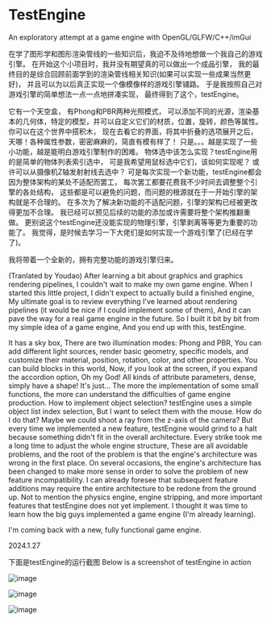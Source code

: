 # TestEngine
An exploratory attempt at a game engine with OpenGL/GLFW/C++/imGui

在学了图形学和图形渲染管线的一些知识后，我迫不及待地想做一个我自己的游戏引擎。
在开始这个小项目时，我并没有期望真的可以做出一个成品引擎，
我的最终目的是综合回顾前面学到的渲染管线相关知识(如果可以实现一些成果当然更好)，
并且可以为以后真正实现一个像模像样的游戏引擎铺路。
于是我按照自己对游戏引擎的简单想法一点一点地拼凑实现，
最终得到了这个，testEngine。

它有一个天空盒，
有Phong和PBR两种光照模式，
可以添加不同的光源，渲染基本的几何体，特定的模型，并可以自定义它们的材质，位置，旋转，颜色等属性。
你可以在这个世界中搭积木，
现在去看它的界面，将其中折叠的选项展开之后，
天哪！各种属性参数，密密麻麻的，简直有模有样了！
只是。。。越是实现了一些小功能，越是能明白游戏引擎制作的困难。
物体选中该怎么实现？testEngine用的是简单的物体列表索引选中，
可是我希望用鼠标选中它们，该如何实现呢？
或许可以从摄像机Z轴发射射线去选中？
可是每次实现一个新功能，testEngine都会因为整体架构的某处不适配而罢工，
每次罢工都要花费我不少时间去调整整个引擎的各处结构，
这些都是可以避免的问题，而问题的根源就在于一开始引擎的架构就是不合理的。
在多次为了解决新功能的不适配问题，引擎的架构已经被更改得更加不合理。
我已经可以预见后续的功能的添加或许需要将整个架构推翻重做。
更别说这个testEngine还没能实现的物理引擎，引擎剥离等等更为重要的功能了。
我觉得，是时候去学习一下大佬们是如何实现一个游戏引擎了(已经在学了)。

我将带着一个全新的，拥有完整功能的游戏引擎归来。

(Tranlated by Youdao)
After learning a bit about graphics and graphics rendering pipelines, I couldn't wait to make my own game engine.
When I started this little project, I didn't expect to actually build a finished engine,
My ultimate goal is to review everything I've learned about rendering pipelines (it would be nice if I could implement some of them),
And it can pave the way for a real game engine in the future.
So I built it bit by bit from my simple idea of a game engine,
And you end up with this, testEngine.

It has a sky box,
There are two illumination modes: Phong and PBR,
You can add different light sources, render basic geometry, specific models, and customize their material, position, rotation, color, and other properties.
You can build blocks in this world,
Now, if you look at the screen, if you expand the accordion option,
Oh my God! All kinds of attribute parameters, dense, simply have a shape!
It's just... The more the implementation of some small functions, the more can understand the difficulties of game engine production.
How to implement object selection? testEngine uses a simple object list index selection,
But I want to select them with the mouse. How do I do that?
Maybe we could shoot a ray from the z-axis of the camera?
But every time we implemented a new feature, testEngine would grind to a halt because something didn't fit in the overall architecture.
Every strike took me a long time to adjust the whole engine structure,
These are all avoidable problems, and the root of the problem is that the engine's architecture was wrong in the first place.
On several occasions, the engine's architecture has been changed to make more sense in order to solve the problem of new feature incompatibility.
I can already foresee that subsequent feature additions may require the entire architecture to be redone from the ground up.
Not to mention the physics engine, engine stripping, and more important features that testEngine does not yet implement.
I thought it was time to learn how the big guys implemented a game engine (I'm already learning).

I'm coming back with a new, fully functional game engine.

2024.1.27

下面是testEngine的运行截图
Below is a screenshot of testEngine in action

![image](https://github.com/yehu1999/TestEngine/assets/114279940/7fa2dd0c-c4f0-43c0-8592-85f984872faa)

![image](https://github.com/yehu1999/TestEngine/assets/114279940/76017d93-4f8f-42b8-901a-bd82d1845594)

![image](https://github.com/yehu1999/TestEngine/assets/114279940/906306dc-3f2a-45c5-a20c-424e5f7e3e09)

